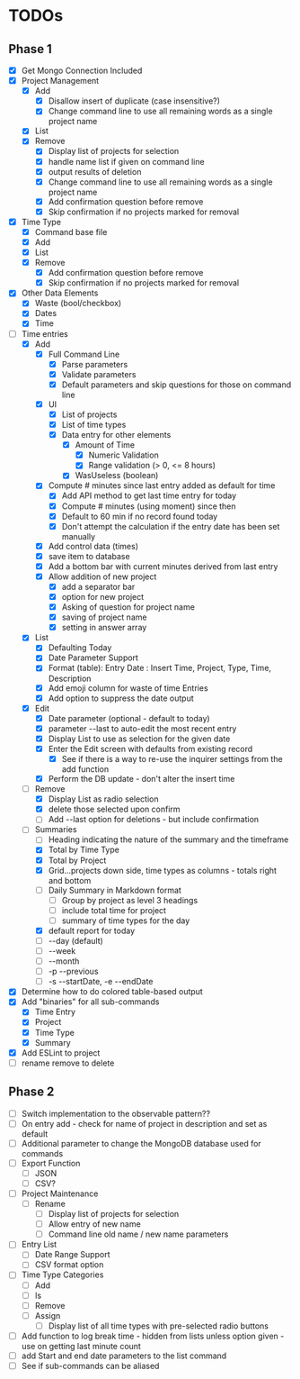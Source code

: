 # TODOs

## Phase 1

- [x] Get Mongo Connection Included
- [x] Project Management
    - [x] Add
        - [x] Disallow insert of duplicate (case insensitive?)
        - [x] Change command line to use all remaining words as a single project name
    - [x] List
    - [x] Remove
        - [x] Display list of projects for selection
        - [x] handle name list if given on command line
        - [x] output results of deletion
        - [x] Change command line to use all remaining words as a single project name
        - [x] Add confirmation question before remove
        - [x] Skip confirmation if no projects marked for removal
- [x] Time Type
    - [x] Command base file
    - [x] Add
    - [x] List
    - [x] Remove
        - [x] Add confirmation question before remove
        - [x] Skip confirmation if no projects marked for removal
- [x] Other Data Elements
    - [x] Waste (bool/checkbox)
    - [x] Dates
    - [x] Time
- [ ] Time entries
    - [x] Add
        - [x] Full Command Line
            - [x] Parse parameters
            - [x] Validate parameters
            - [x] Default parameters and skip questions for those on command line
        - [x] UI
            - [x] List of projects
            - [x] List of time types
            - [x] Data entry for other elements
                - [x] Amount of Time
                    - [x] Numeric Validation
                    - [x] Range validation (> 0, <= 8 hours)
                - [x] WasUseless (boolean)
        - [x] Compute # minutes since last entry added as default for time
            - [x] Add API method to get last time entry for today
            - [x] Compute # minutes (using moment) since then
            - [x] Default to 60 min if no record found today
            - [x] Don't attempt the calculation if the entry date has been set manually
        - [x] Add control data (times)
        - [x] save item to database
        - [x] Add a bottom bar with current minutes derived from last entry
        - [x] Allow addition of new project
            - [x] add a separator bar
            - [x] option for new project
            - [x] Asking of question for project name
            - [x] saving of project name
            - [x] setting in answer array
    - [x] List
        - [x] Defaulting Today
        - [x] Date Parameter Support
        - [x] Format (table): Entry Date : Insert Time, Project, Type, Time, Description
        - [x] Add emoji column for waste of time Entries
        - [x] Add option to suppress the date output
    - [x] Edit
        - [x] Date parameter (optional - default to today)
        - [x] parameter --last to auto-edit the most recent entry
        - [x] Display List to use as selection for the given date
        - [x] Enter the Edit screen with defaults from existing record
            - [x] See if there is a way to re-use the inquirer settings from the add function
        - [x] Perform the DB update - don't alter the insert time
    - [ ] Remove
        - [x] Display List as radio selection
        - [x] delete those selected upon confirm
        - [ ] Add --last option for deletions - but include confirmation
    - [ ] Summaries
        - [ ] Heading indicating the nature of the summary and the timeframe
        - [x] Total by Time Type
        - [x] Total by Project
        - [x] Grid...projects down side, time types as columns - totals right and bottom
        - [ ] Daily Summary in Markdown format
            - [ ] Group by project as level 3 headings
            - [ ] include total time for project
            - [ ] summary of time types for the day
        - [x] default report for today
        - [ ] --day (default)
        - [ ] --week
        - [ ] --month
        - [ ] -p --previous
        - [ ] -s --startDate, -e --endDate
- [x] Determine how to do colored table-based output
- [x] Add "binaries" for all sub-commands
    - [x] Time Entry
    - [x] Project
    - [x] Time Type
    - [x] Summary
- [x] Add ESLint to project
- [ ] rename remove to delete

## Phase 2

- [ ] Switch implementation to the observable pattern??
- [ ] On entry add - check for name of project in description and set as default
- [ ] Additional parameter to change the MongoDB database used for commands
- [ ] Export Function
    - [ ] JSON
    - [ ] CSV?
- [ ] Project Maintenance
    - [ ] Rename
        - [ ] Display list of projects for selection
        - [ ] Allow entry of new name
        - [ ] Command line old name / new name parameters
- [ ] Entry List
    - [ ] Date Range Support
    - [ ] CSV format option
- [ ] Time Type Categories
    - [ ] Add
    - [ ] ls
    - [ ] Remove
    - [ ] Assign
        - [ ] Display list of all time types with pre-selected radio buttons
- [ ] Add function to log break time - hidden from lists unless option given - use on getting last minute count
- [ ] add Start and end date parameters to the list command
- [ ] See if sub-commands can be aliased
